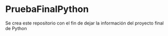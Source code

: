 # PruebaFinalPython
Se crea este repositorio con el fin de dejar la información del proyecto final de Python
